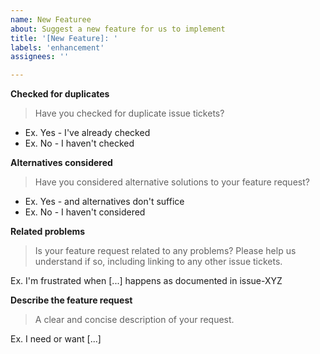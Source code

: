 ```yaml
---
name: New Featuree
about: Suggest a new feature for us to implement
title: '[New Feature]: '
labels: 'enhancement'
assignees: ''

---
```


**Checked for duplicates**

> Have you checked for duplicate issue tickets?

- Ex. Yes - I've already checked
- Ex. No - I haven't checked

**Alternatives considered**

> Have you considered alternative solutions to your feature request?

- Ex. Yes - and alternatives don't suffice
- Ex. No - I haven't considered

**Related problems**

> Is your feature request related to any problems? Please help us understand if so, including linking to any other issue tickets.

Ex. I'm frustrated when [...] happens as documented in issue-XYZ

**Describe the feature request**

> A clear and concise description of your request. 

Ex. I need or want [...]
